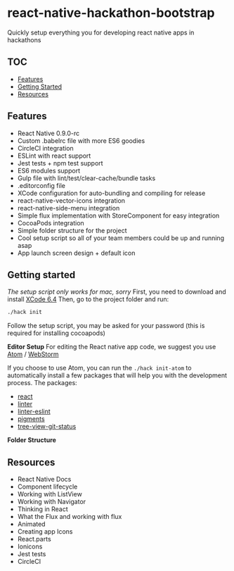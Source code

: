 # react-native-hackathon-bootstrap
Quickly setup everything you for developing react native apps in hackathons

## TOC
- [Features](#features)
- [Getting Started](#getting-started)
- [Resources](#resources)

## Features
- React Native 0.9.0-rc
- Custom .babelrc file with more ES6 goodies
- CircleCI integration
- ESLint with react support
- Jest tests + npm test support
- ES6 modules support
- Gulp file with lint/test/clear-cache/bundle tasks
- .editorconfig file
- XCode configuration for auto-bundling and compiling for release
- react-native-vector-icons integration
- react-native-side-menu integration
- Simple flux implementation with StoreComponent for easy integration
- CocoaPods integration
- Simple folder structure for the project
- Cool setup script so all of your team members could be up and running asap
- App launch screen design + default icon

## Getting started
*The setup script only works for mac, sorry*
First, you need to download and install [XCode 6.4](https://developer.apple.com/xcode/downloads/)
Then, go to the project folder and run:
```sh
./hack init
```
Follow the setup script, you may be asked for your password (this is required for installing cocoapods)

**Editor Setup**
For editing the React native app code, we suggest you use [Atom](http://www.atom.io) / [WebStorm](https://www.jetbrains.com/webstorm/)

If you choose to use Atom, you can run the `./hack init-atom` to automatically install a few packages that
will help you with the development process.
The packages:
- [react](https://atom.io/packages/react)
- [linter](https://atom.io/packages/linter)
- [linter-eslint](https://atom.io/packages/linter-eslint)
- [pigments](https://atom.io/packages/pigments)
- [tree-view-git-status](https://atom.io/packages/tree-view-git-status)

**Folder Structure**



## Resources
- React Native Docs
- Component lifecycle
- Working with ListView
- Working with Navigator
- Thinking in React
- What the Flux and working with flux
- Animated
- Creating app Icons
- React.parts
- Ionicons
- Jest tests
- CircleCI
